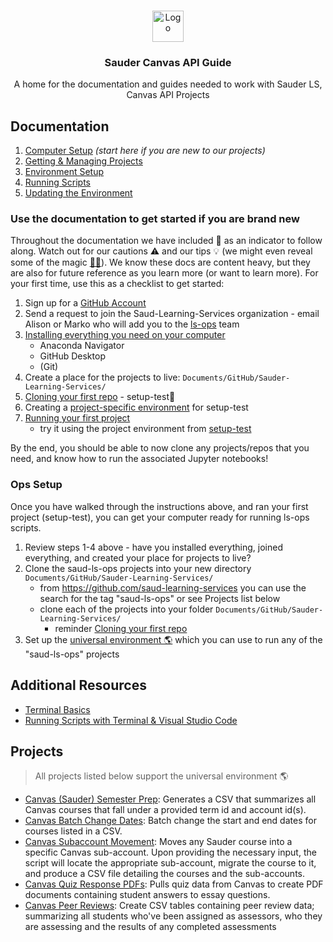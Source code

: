 <!-- PROJECT LOGO -->
<br />
<p align="center">
  <div align="center">
    <img src="imgs/sauder-logo.png" alt="Logo" height="50">
  </div>

  <h3 align="center">Sauder Canvas API Guide</h3>

  <p align="center">
  A home for the documentation and guides needed to work with Sauder LS, Canvas API Projects
    <br />
  </p>
</p>

<!-- LINKS TO ALL DOCS -->

## Documentation

1. [Computer Setup](docs/computer-setup.md) _(start here if you are new to our projects)_
2. [Getting & Managing Projects](docs/github-project-management.md)
3. [Environment Setup](docs/environment-setup.md)
4. [Running Scripts](docs/running-instructions.md)
5. [Updating the Environment](docs/updating-environments.md)

### Use the documentation to get started if you are brand new

Throughout the documentation we have included 👷 as an indicator to follow along. Watch out for our cautions ⚠️ and our tips 💡 (we might even reveal some of the magic [🧙‍♀️](https://tenor.com/EJvb.gif)). We know these docs are content heavy, but they are also for future reference as you learn more (or want to learn more). For your first time, use this as a checklist to get started:

1. Sign up for a [GitHub Account](https://docs.github.com/en/github/getting-started-with-github/signing-up-for-github/signing-up-for-a-new-github-account)
2. Send a request to join the Saud-Learning-Services organization - email Alison or Marko who will add you to the [ls-ops](https://github.com/orgs/saud-learning-services/teams/ls-ops) team
3. [Installing everything you need on your computer](docs/computer-setup.md)
   - Anaconda Navigator
   - GitHub Desktop
   - (Git)
4. Create a place for the projects to live: `Documents/GitHub/Sauder-Learning-Services/`
5. [Cloning your first repo](docs/github-project-management.md) - setup-test👷
6. Creating a [project-specific environment](environment-setup.md#configuring-environments) for setup-test
7. [Running your first project](docs/running-instructions.md)
   - try it using the project environment from [setup-test](https://github.com/saud-learning-services/setup-test)

By the end, you should be able to now clone any projects/repos that you need, and know how to run the associated Jupyter notebooks!

### Ops Setup
Once you have walked through the instructions above, and ran your first project (setup-test), you can get your computer ready for running ls-ops scripts.

1. Review steps 1-4 above - have you installed everything, joined everything, and created your place for projects to live?
2. Clone the saud-ls-ops projects into your new directory `Documents/GitHub/Sauder-Learning-Services/`
    - from https://github.com/saud-learning-services you can use the search for the tag "saud-ls-ops" or see Projects list below
    - clone each of the projects into your folder `Documents/GitHub/Sauder-Learning-Services/`
      - reminder [Cloning your first repo](docs/github-project-management.md)
3. Set up the [universal environment 🌎](docs/environment-setup.md#universal-environment-setup) which you can use to run any of the "saud-ls-ops" projects 

## Additional Resources

- [Terminal Basics](docs/terminal-basics.md)
- [Running Scripts with Terminal & Visual Studio Code](docs/terminal-vscode-running-instructions.md)

## Projects

> All projects listed below support the universal environment 🌎

- [Canvas (Sauder) Semester Prep](https://github.com/saud-learning-services/canvas-saud-semester-prep): Generates a CSV that summarizes all Canvas courses that fall under a provided term id and account id(s).
- [Canvas Batch Change Dates](https://github.com/saud-learning-services/canvas-batch-change-dates): Batch change the start and end dates for courses listed in a CSV.
- [Canvas Subaccount Movement](https://github.com/saud-learning-services/subaccount-movement): Moves any Sauder course into a specific Canvas sub-account. Upon providing the necessary input, the script will locate the appropriate sub-account, migrate the course to it, and produce a CSV file detailing the courses and the sub-accounts.
- [Canvas Quiz Response PDFs](https://github.com/saud-learning-services/quiz-response-pdfs): Pulls quiz data from Canvas to create PDF documents containing student answers to essay questions.
- [Canvas Peer Reviews](https://github.com/saud-learning-services/canvas-peer-reviews): Create CSV tables containing peer review data; summarizing all students who've been assigned as assessors, who they are assessing and the results of any completed assessments
